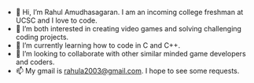 - 👋 Hi, I’m Rahul Amudhasagaran. I am an incoming college freshman at UCSC and I love to code.
- 👀 I’m both interested in creating video games and solving challenging coding projects.
- 🌱 I’m currently learning how to code in C and C++.
- 💞️ I’m looking to collaborate with other similar minded game developers and coders. 
- 📫 My gmail is rahula2003@gmail.com. I hope to see some requests.

<!---
LocoDestroyo/LocoDestroyo is a ✨ special ✨ repository because its `README.md` (this file) appears on your GitHub profile.
You can click the Preview link to take a look at your changes.
--->
